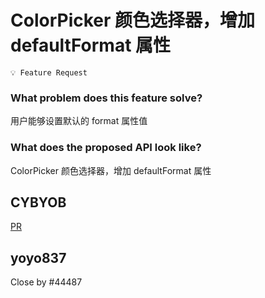 # ColorPicker 颜色选择器，增加 defaultFormat 属性

`💡 Feature Request`

### What problem does this feature solve?

用户能够设置默认的 format 属性值

### What does the proposed API look like?

ColorPicker 颜色选择器，增加 defaultFormat 属性

<!-- generated by ant-design-issue-helper. DO NOT REMOVE -->

## CYBYOB

[PR](https://github.com/ant-design/ant-design/pull/44487)

## yoyo837

Close by #44487
